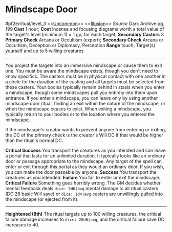 # Mindscape Door
#pf2e/ritual/level_3
==[Uncommon](rules/traits/uncommon.md)== ==[Illusion](rules/traits/illusion.md)==
*Source* Dark Archive pg. 199
**Cast** 1 hour; **Cost** incense and focusing diagrams worth a total value of the target's level (minimum 1) × 1 gp, for each target; **Secondary Casters** 3
**Primary Check** Arcana or Occultism (expert); **Secondary Check** Arcana or Occultism, Deception or Diplomacy, Perception
**Range** touch; Target(s) yourself and up to 5 willing creatures

---
You project the targets into an immersive mindscape or cause them to exit one. You must be aware the mindscape exists, though you don't need to know specifics. The casters must be in physical contact with one another in a circle for the duration of the casting and all targets must be selected from these casters. Your bodies typically remain behind in stasis when you enter a mindscape, though some mindscapes pull you entirely into them upon entrance. If you enter a mindscape, you can leave only by using another mindscape door ritual, finding an exit within the nature of the mindscape, or when the mindscape ceases to exist. When exiting a mindscape, you typically return to your bodies or to the location where you entered the mindscape.

If the mindscape's creator wants to prevent anyone from entering or exiting, the DC of the primary check is the creator's Will DC if that would be higher than the ritual's normal DC.

**Critical Success** You transport the creatures as you intended and can leave a portal that lasts for an unlimited duration. It typically looks like an ordinary door or passage appropriate to the mindscape. Any target of the spell can enter or exit through this portal as they would an ordinary door. If you wish, you can make the door passable by anyone.
**Success** You transport the creatures as you intended.
**Failure** You fail to enter or exit the mindscape.
**Critical Failure** Something goes horribly wrong. The GM decides whether mental feedback deals `dice: 9d6|avg` mental damage to all ritual casters (DC 26 basic Will save) or `dice: 1d4|avg` casters are unwillingly [pulled](rules/Forced%20Movement.md) into the mindscape (or ejected from it).

<hr>

**Heightened (8th)** The ritual targets up to 100 willing creatures, the critical failure damage increases to `dice: 20d6|avg`, and the critical failure save DC increases to 40.